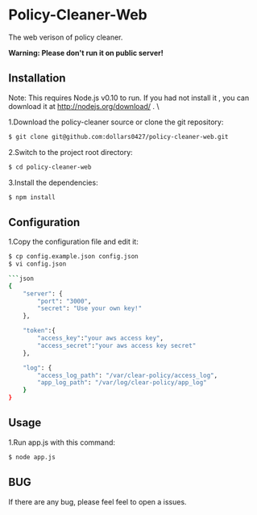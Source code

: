 # Policy-Cleaner-Web
The web verison of policy cleaner.

**Warning: Please don't run it on public server!**

Installation
---

Note: This requires Node.js v0.10 to run. If you had not install it , you can download it at http://nodejs.org/download/ . \

1.Download the policy-cleaner source or clone the git repository:
```bash
$ git clone git@github.com:dollars0427/policy-cleaner-web.git
```

2.Switch to the project root directory:
```bash
$ cd policy-cleaner-web
```
3.Install the dependencies: 
```bash
$ npm install
```

Configuration
---
1.Copy the configuration file and edit it: 

```bash
$ cp config.example.json config.json 
$ vi config.json

```json
{
    "server": {
        "port": "3000",
        "secret": "Use your own key!"
    },  

    "token":{
        "access_key":"your aws access key",
        "access_secret":"your aws access key secret"
    },  

    "log": {
        "access_log_path": "/var/clear-policy/access_log",
        "app_log_path": "/var/log/clear-policy/app_log"
    }   
}

```

Usage
---

1.Run app.js with this command: 

```bash
$ node app.js
```

BUG
---
If there are any bug, please feel feel to open a issues.
